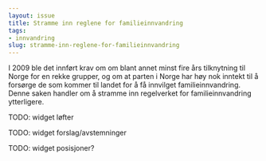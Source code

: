 ```yaml
---
layout: issue
title: Stramme inn reglene for familieinnvandring
tags:
- innvandring
slug: stramme-inn-reglene-for-familieinnvandring
---
```


I 2009 ble det innført krav om om blant annet minst fire års tilknytning til Norge for en rekke grupper, og om at parten i Norge har høy nok inntekt til å forsørge de som kommer til landet for å få innvilget familieinnvandring. Denne saken handler om å stramme inn regelverket for familieinnvandring ytterligere.

TODO: widget løfter

TODO: widget forslag/avstemninger

TODO: widget posisjoner?

